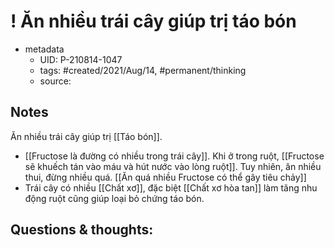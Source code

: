 # ! Ăn nhiều trái cây giúp trị táo bón

- metadata
	- UID: P-210814-1047
	- tags: #created/2021/Aug/14, #permanent/thinking 
	- source: 

## Notes
Ăn nhiều trái cây giúp trị [[Táo bón]].
- [[Fructose là đường có nhiều trong trái cây]]. Khi ở trong ruột, [[Fructose sẽ khuếch tán vào máu và hút nước vào lòng ruột]]. Tuy nhiên, ăn nhiều thui, đừng nhiều quá. [[Ăn quá nhiều Fructose có thể gây tiêu chảy]]
- Trái cây có nhiều [[Chất xơ]], đặc biệt [[Chất xơ hòa tan]] làm tăng nhu động ruột cũng giúp loại bỏ chứng táo bón.


## Questions & thoughts:
